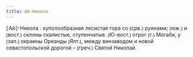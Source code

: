 ```yaml
---
title: Ай-Никола
---
```


⟦Ай⟧-Никола
: куполообразная лесистая гора со ⦅срв.⦆ руинами; ⦅юж.⦆ и ⦅вост.⦆ склоны скалистые, ступенчатые. ⦅Ю-вост.⦆ отрог ⦅г.⦆ Могаби, у ⦅зап.⦆ окраины Ореанды ⦅Ялт.⦆, между винзаводом и новой севастопольской дорогой – ⦅греч.⦆ Святой Николай.
